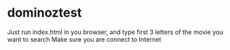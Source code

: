 # dominoztest

Just run index.html in you browser, and type first 3 letters of the movie you want to search
Make sure you are connect to Internet
